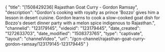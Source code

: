 {
    "title": "[1508429236] Rajasthan Goat Curry - Gordon Ramsay",
    "description": "Gordon's cooking with royalty as prince 'Bozzo' gives him a lesson in desert cuisine. Gordon learns to cook a slow-cooked goat dish for Bozzo's desert dinner party with a melon spice indigenous to Rajasthan.",
    "channelid": "123179145",
    "videoid": "123179445",
    "date_created": "1272633703",
    "date_modified": "1508373765",
    "type": "captivate",
    "layout": "channelVideo",
    "url": "\/gcn-channel\/rajasthan-goat-curry-gordon-ramsay\/123179145-123179445"
}